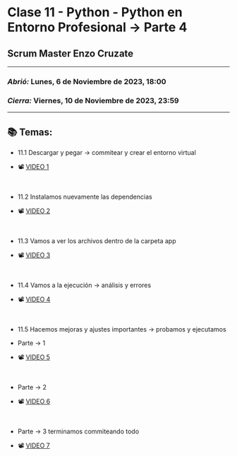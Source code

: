 # Clase 11 - Python - Python en Entorno Profesional -> Parte 4
## Scrum Master Enzo Cruzate

---

### *Abrió:* Lunes, 6 de Noviembre de 2023, 18:00
### *Cierra:* Viernes, 10 de Noviembre de 2023, 23:59

---

## 📚 Temas:

- 11.1 Descargar y pegar -> commitear y crear el entorno virtual

- 📽 [VIDEO 1](https://drive.google.com/file/d/1SY5aqHLPuYpx2meJ8LgA1PB6ghJeHTsH/view)

<br>

- 11.2 Instalamos nuevamente las dependencias 

- 📽 [VIDEO 2](https://drive.google.com/file/d/1PSMjNjTDYnh-RTn2cV-sF5QwUQE4B6bb/view)

<br>

- 11.3 Vamos a ver los archivos dentro de la carpeta app

- 📽 [VIDEO 3](https://drive.google.com/file/d/1FSoPQvRtgaqcEis6a7IdmJt2TLuihcxS/view)

<br>

- 11.4 Vamos a la ejecución -> análisis y errores

- 📽 [VIDEO 4](https://drive.google.com/file/d/1qK9t2xWESfu8EMv26cczNn_NDGHPpdP6/view)

<br>

- 11.5 Hacemos mejoras y ajustes importantes -> probamos y ejecutamos

- Parte -> 1

- 📽 [VIDEO 5](https://drive.google.com/file/d/1LyOyfSAwJDNz9qyvBqjgmjBw0J0emPia/view)

<br>

- Parte -> 2

- 📽 [VIDEO 6](https://drive.google.com/file/d/1DIeSaVeB1dD4oIJpQYDezj249alfgKAo/view)

<br>

- Parte -> 3 terminamos commiteando todo

- 📽 [VIDEO 7](https://drive.google.com/file/d/189e4PLXgJ-kQhejoFjOLr6a7w89hUMCq/view)

<br>
